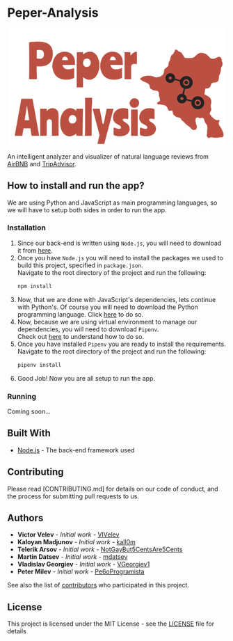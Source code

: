 # Peper-Analysis

![Peper-Analysis_logo](./public/img/logo10.png)

An intelligent analyzer and visualizer of natural language reviews from [AirBNB](https://www.airbnb.com) and [TripAdvisor](https://www.tripadvisor.com).

## How to install and run the app?

We are using Python and JavaScript as main programming languages, so we will have to setup both sides in order
to run the app.

### Installation

1) Since our back-end is written using `Node.js`, you will need to download it from [here](https://nodejs.org/en/).
2) Once you have `Node.js` you will need to install the packages we used to build this project, specified in `package.json`.
<br>Navigate to the root directory of the project and run the following:
    ```bash
    npm install
    ```
3) Now, that we are done with JavaScript's dependencies, lets continue with Python's.
Of course you will need to download the Python programming language. Click [here](https://www.python.org/ftp/python/3.7.2/python-3.7.2-macosx10.9.pkg) to do so.
4) Now, because we are using virtual environment to manage our dependencies, you will need to download `Pipenv`.
<br> Check out [here](https://pipenv.readthedocs.io/en/latest/install/#installing-pipenv) to understand how to do so.
5) Once you have installed `Pipenv` you are ready to install the requirements.
<br>Navigate to the root directory of the project and run the following:
    ```bash
    pipenv install
    ```
6) Good Job! Now you are all setup to run the app.

### Running

Coming soon...

## Built With

* [Node.js](https://nodejs.org/en/) - The back-end framework used

## Contributing

Please read [CONTRIBUTING.md] for details on our code of conduct, and the process for submitting pull requests to us.

## Authors

* **Victor Velev** - *Initial work* - [VIVelev](https://github.com/VIVelev)
* **Kaloyan Madjunov** - *Initial work* - [kall0m](https://github.com/kall0m)
* **Telerik Arsov** - *Initial work* - [NotGayBut5CentsAre5Cents](https://github.com/NotGayBut5CentsAre5Cents)
* **Martin Datsev** - *Initial work* - [mdatsev](https://github.com/mdatsev)
* **Vladislav Georgiev** - *Initial work* - [VGeorgiev1](https://github.com/VGeorgiev1)
* **Peter Milev** - *Initial work* - [Pe6oProgramista](https://github.com/Pe6oProgramista)


See also the list of [contributors](https://github.com/your/project/contributors) who participated in this project.

## License

This project is licensed under the MIT License - see the [LICENSE](LICENSE) file for details
